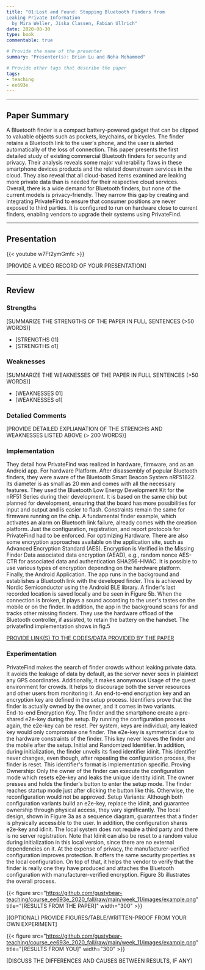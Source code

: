 ```yaml
---
title: "01:Lost and Found: Stopping Bluetooth Finders from
Leaking Private Information
  by Mira Weller, Jiska Classen, Fabian Ullrich"
date: 2020-08-30
type: book
commentable: true

# Provide the name of the presenter
summary: "Presenter(s): Brian Lu and Noha Mohammed"

# Provide other tags that describe the paper
tags:
- teaching
- ee693e
---
```


***
## Paper Summary
A Bluetooth finder is a compact battery-powered gadget that can be clipped to valuable objects such as pockets, keychains, or bicycles. The finder retains a Bluetooth link to the user's phone, and the user is alerted automatically of the loss of connection. This paper presents the first detailed study of existing commercial Bluetooth finders for security and privacy. Their analysis reveals some major vulnerability flaws in these smartphone devices products and the related downstream services in the cloud. They also reveal that all cloud-based items examined are leaking more private data than is needed for their respective cloud services. Overall, there is a wide demand for Bluetooth finders, but none of the current models is privacy-friendly. They narrow this gap by creating and integrating PrivateFind to ensure that consumer positions are never exposed to third parties. It is configured to run on hardware close to current finders, enabling vendors to upgrade their systems using PrivateFind.
***

## Presentation
{{< youtube w7Ft2ymGmfc >}}

[PROVIDE A VIDEO RECORD OF YOUR PRESENTATION]
***

## Review
### Strengths
[SUMMARIZE THE STRENGTHS OF THE PAPER IN FULL SENTENCES (>50 WORDS)]
- [STRENGTHS 01]
- [STRENGTHS o1]

### Weaknesses
[SUMMARIZE THE WEAKNESSES OF THE PAPER IN FULL SENTENCES (>50 WORDS)]
- [WEAKNESSES 01]
- [WEAKNESSES o1]

### Detalied Comments
[PROVIDE DETAILED EXPLIANATION OF THE STRENGHS AND WEAKNESSES LISTED ABOVE (>
200 WORDS)]

### Implementation
They detail how PrivateFind was realized in hardware, firmware, and as an Android app. For hardware Platform. After disassembly of popular Bluetooth finders, they were aware of the Bluetooth Smart Beacon System nRF51822. Its diameter is as small as 20 mm and comes with all the necessary features. They used the Bluetooth Low Energy Development Kit for the nRF51 Series during their development. It is based on the same chip but planned for development, ensuring that the board has more possibilities for input and output and is easier to flash. Constraints remain the same for firmware running on the chip. A fundamental finder example, which activates an alarm on Bluetooth link failure, already comes with the creation platform. Just the configuration, registration, and report protocols for PrivateFind had to be enforced.  For optimizing Hardware. There are also some encryption approaches available on the application site, such as Advanced Encryption Standard (AES). Encryption is Verified in the Missing Finder Data associated data encryption (AEAD), e.g., random nonce AES-CTR for associated data and authentication SHA256-HMAC. It is possible to use various types of encryption depending on the hardware platform.  Finally, the Android Application. The app runs in the background and establishes a Bluetooth link with the developed finder. This is achieved by Nordic Semiconductor using the Android BLE library. A finder's last recorded location is saved locally and be seen in Figure 5b. When the connection is broken, it plays a sound according to the user's tastes on the mobile or on the finder. In addition, the app in the background scans for and tracks other missing finders. 
They use the hardware offload of the Bluetooth controller, if assisted, to retain the battery on the handset.
The privatefind implementation shows in fig.5 

[PROVIDE LINK(S) TO THE CODES/DATA PROVIDED BY THE PAPER](https://github.com/gustybear-teaching/course_ee693e_2020_fall)

### Experimentation
PrivateFind makes the search of finder crowds without leaking private data. It avoids the leakage of data by default, as the server never sees in plaintext any GPS coordinates. Additionally, it makes anonymous Usage of the quest environment for crowds. It helps to discourage both the server resources and other users from monitoring it.  An end-to-end encryption key and an encryption key are defined in the setup process. Identifiers prove that the finder is actually owned by the owner, and it comes in two variants.  
End-to-end Encryption Key. The finder and the smartphone create a pre-shared e2e-key during the setup. By running the configuration process again, the e2e-key can be reset. Per system, keys are individual; any leaked key would only compromise one finder. The e2e-key is symmetrical due to the hardware constraints of the finder. This key never leaves the finder and the mobile after the setup.
Initial and Randomized Identifier. In addition, during initialization, the finder unveils its fixed identifier idinit. This identifier never changes, even though, after repeating the configuration process, the finder is reset. This identifier's format is implementation specific.
Proving Ownership: Only the owner of the finder can execute the configuration mode which resets e2e-key and leaks the unique identity idinit. The owner presses and holds the finder's button to enter the setup mode. The finder reaches startup mode just after clicking the button like this. Otherwise, the reconfiguration would not be approved.
Setup Variants: Although both configuration variants build an e2e-key, replace the idinit, and guarantee ownership through physical access, they vary significantly. The local design, shown in Figure 3a as a sequence diagram, guarantees that a finder is physically accessible to the user. In addition, the configuration shares e2e-key and idinit. The local system does not require a third party and there is no server registration. Note that Idinit can also be reset to a random value during initialization in this local version, since there are no external dependencies on it. At the expense of privacy, the manufacturer-verified configuration improves protection. It offers the same security properties as the local configuration. On top of that, it helps the vendor to verify that the finder is really one they have produced and attaches the Bluetooth configuration with manufacturer-verified encryption. Figure 3b illustrates the overall process.


{{< figure src="https://github.com/gustybear-teaching/course_ee693e_2020_fall/raw/main/week_11/images/example.png" title="[RESULTS FROM THE PAPER]" width="300" >}}

[(OPTIONAL) PROVIDE FIGURES/TABLE/WRITTEN-PROOF FROM YOUR OWN EXPERIMENT]

{{< figure src="https://github.com/gustybear-teaching/course_ee693e_2020_fall/raw/main/week_11/images/example.png" title="[RESULTS FROM YOU]" width="300" >}}

[DISCUSS THE DIFFERENCES AND CAUSES BETWEEN RESULTS, IF ANY]

